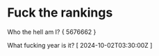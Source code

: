 # Fuck the rankings

Who the hell am I?
{ 5676662 }

What fucking year is it?
[ 2024-10-02T03:30:00Z ]
